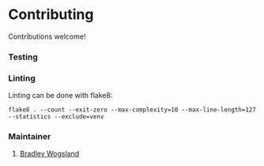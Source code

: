 # Contributing

Contributions welcome!

### Testing

### Linting

Linting can be done with flake8:

    flake8 . --count --exit-zero --max-complexity=10 --max-line-length=127 --statistics --exclude=venv

### Maintainer

1. [Bradley Wogsland](https://github.com/wogsland)
